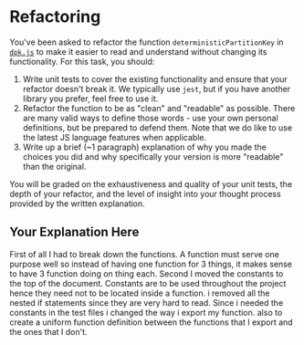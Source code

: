 # Refactoring

You've been asked to refactor the function `deterministicPartitionKey` in [`dpk.js`](dpk.js) to make it easier to read and understand without changing its functionality. For this task, you should:

1. Write unit tests to cover the existing functionality and ensure that your refactor doesn't break it. We typically use `jest`, but if you have another library you prefer, feel free to use it.
2. Refactor the function to be as "clean" and "readable" as possible. There are many valid ways to define those words - use your own personal definitions, but be prepared to defend them. Note that we do like to use the latest JS language features when applicable.
3. Write up a brief (~1 paragraph) explanation of why you made the choices you did and why specifically your version is more "readable" than the original.

You will be graded on the exhaustiveness and quality of your unit tests, the depth of your refactor, and the level of insight into your thought process provided by the written explanation.

## Your Explanation Here
First of all I had to break down the functions. A function must serve one purpose well so instead of having one function for 3 things, it makes sense to have 3 function doing on thing each. Second I moved the constants to the top of the document. Constants are to be used throughout the project hence they need not to be located inside a function. i removed all the nested if statements since they are very hard to read. Since i needed the constants in the test files i changed the way i export my function. also to create a uniform function definition between the functions that I export and the ones that I don't.
